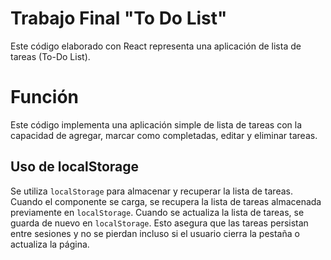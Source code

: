 # Trabajo Final "To Do List"

Este código elaborado con React representa una aplicación de lista de tareas (To-Do List).


# Función

Este código implementa una aplicación simple de lista de tareas con la capacidad de agregar, marcar como completadas, editar y eliminar tareas.

## Uso de localStorage

Se utiliza `localStorage` para almacenar y recuperar la lista de tareas. 
Cuando el componente se carga, se recupera la lista de tareas almacenada previamente en `localStorage`. 
Cuando se actualiza la lista de tareas, se guarda de nuevo en `localStorage`. 
Esto asegura que las tareas persistan entre sesiones y no se pierdan incluso si el usuario cierra la pestaña o actualiza la página.


